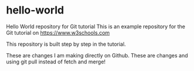# hello-world
Hello World repository for Git tutorial
This is an example repository for the Git tutorial on https://www.w3schools.com

This repository is built step by step in the tutorial.

These are changes I am making directly on Github.
These are changes and using git pull instead of fetch and merge!
